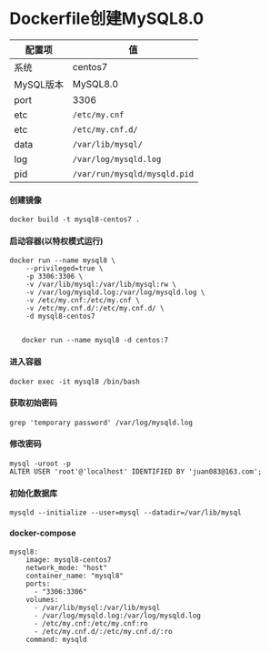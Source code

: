 Dockerfile创建MySQL8.0
====

配置项 | 值  
-|-
系统 | centos7
MySQL版本 | MySQL8.0
port | 3306
etc | `/etc/my.cnf`
etc | `/etc/my.cnf.d/`
data | `/var/lib/mysql/`
log | `/var/log/mysqld.log`
pid | `/var/run/mysqld/mysqld.pid`

#### 创建镜像
```
docker build -t mysql8-centos7 .
```

#### 启动容器(以特权模式运行)
```
docker run --name mysql8 \
    --privileged=true \
    -p 3306:3306 \
    -v /var/lib/mysql:/var/lib/mysql:rw \
    -v /var/log/mysqld.log:/var/log/mysqld.log \
    -v /etc/my.cnf:/etc/my.cnf \
    -v /etc/my.cnf.d/:/etc/my.cnf.d/ \
    -d mysql8-centos7


   docker run --name mysql8 -d centos:7
```

#### 进入容器
```
docker exec -it mysql8 /bin/bash
```

#### 获取初始密码
```
grep 'temporary password' /var/log/mysqld.log
```

#### 修改密码
```
mysql -uroot -p
ALTER USER 'root'@'localhost' IDENTIFIED BY 'juan083@163.com';
```

#### 初始化数据库
```
mysqld --initialize --user=mysql --datadir=/var/lib/mysql
```

#### docker-compose
```
mysql8:
    image: mysql8-centos7
    network_mode: "host"
    container_name: "mysql8"
    ports:
      - "3306:3306"
    volumes:
      - /var/lib/mysql:/var/lib/mysql
      - /var/log/mysqld.log:/var/log/mysqld.log
      - /etc/my.cnf:/etc/my.cnf:ro
      - /etc/my.cnf.d/:/etc/my.cnf.d/:ro
    command: mysqld
```
